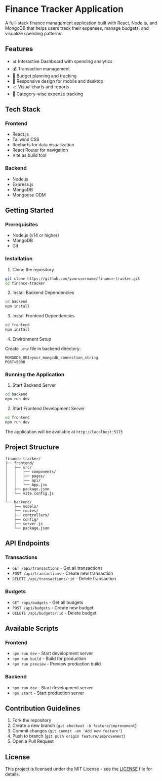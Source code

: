 # Finance Tracker Application

A full-stack finance management application built with React, Node.js, and MongoDB that helps users track their expenses, manage budgets, and visualize spending patterns.

## Features

-   📊 Interactive Dashboard with spending analytics
-   💰 Transaction management
-   📅 Budget planning and tracking
-   📱 Responsive design for mobile and desktop
-   📈 Visual charts and reports
-   🎯 Category-wise expense tracking

## Tech Stack

### Frontend

-   React.js
-   Tailwind CSS
-   Recharts for data visualization
-   React Router for navigation
-   Vite as build tool

### Backend

-   Node.js
-   Express.js
-   MongoDB
-   Mongoose ODM

## Getting Started

### Prerequisites

-   Node.js (v14 or higher)
-   MongoDB
-   Git

### Installation

1. Clone the repository

```bash
git clone https://github.com/yourusername/finance-tracker.git
cd finance-tracker
```

2. Install Backend Dependencies

```bash
cd backend
npm install
```

3. Install Frontend Dependencies

```bash
cd frontend
npm install
```

4. Environment Setup

Create `.env` file in backend directory:

```env
MONGODB_URI=your_mongodb_connection_string
PORT=5000
```

### Running the Application

1. Start Backend Server

```bash
cd backend
npm run dev
```

2. Start Frontend Development Server

```bash
cd frontend
npm run dev
```

The application will be available at `http://localhost:5173`

## Project Structure

```
finance-tracker/
├── frontend/
│   ├── src/
│   │   ├── components/
│   │   ├── pages/
│   │   ├── api/
│   │   └── App.jsx
│   ├── package.json
│   └── vite.config.js
│
└── backend/
    ├── models/
    ├── routes/
    ├── controllers/
    ├── config/
    ├── server.js
    └── package.json
```

## API Endpoints

### Transactions

-   `GET /api/transactions` - Get all transactions
-   `POST /api/transactions` - Create new transaction
-   `DELETE /api/transactions/:id` - Delete transaction

### Budgets

-   `GET /api/budgets` - Get all budgets
-   `POST /api/budgets` - Create new budget
-   `DELETE /api/budgets/:id` - Delete budget

## Available Scripts

### Frontend

-   `npm run dev` - Start development server
-   `npm run build` - Build for production
-   `npm run preview` - Preview production build

### Backend

-   `npm run dev` - Start development server
-   `npm start` - Start production server

## Contribution Guidelines

1. Fork the repository
2. Create a new branch (`git checkout -b feature/improvement`)
3. Commit changes (`git commit -am 'Add new feature'`)
4. Push to branch (`git push origin feature/improvement`)
5. Open a Pull Request

## License

This project is licensed under the MIT License - see the [LICENSE](LICENSE) file for details.
